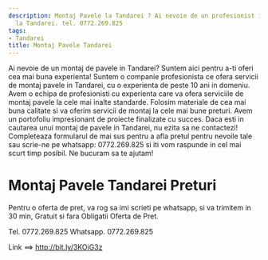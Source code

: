 ```yaml
---
description: Montaj Pavele la Tandarei ? Ai nevoie de un profesionist in Montaj Pavele
  la Tandarei. tel. 0772.269.825
tags:
- Tandarei
title: Montaj Pavele Tandarei
---
```



Ai nevoie de un montaj de pavele in Tandarei? Suntem aici pentru a-ti oferi cea mai buna experienta! 
Suntem o companie profesionista ce ofera servicii de montaj pavele in Tandarei, cu o experienta de peste 10 ani in domeniu. 
Avem o echipa de profesionisti cu experienta care va ofera serviciile de montaj pavele la cele mai inalte standarde. 
Folosim materiale de cea mai buna calitate si va oferim servicii de montaj la cele mai bune preturi. 
Avem un portofoliu impresionant de proiecte finalizate cu succes. 
Daca esti in cautarea unui montaj de pavele in Tandarei, nu ezita sa ne contactezi! 
Completeaza formularul de mai sus pentru a afla pretul pentru nevoile tale sau scrie-ne pe whatsapp: 0772.269.825 si iti vom raspunde in cel mai scurt timp posibil. 
Ne bucuram sa te ajutam!

# Montaj Pavele Tandarei Preturi
Pentru o oferta de pret, va rog sa imi scrieti pe whatsapp, si va trimitem in 30 min, Gratuit si fara Obligatii Oferta de Pret.

Tel. 0772.269.825
Whatsapp. 0772.269.825

Link ==> http://bit.ly/3KOiG3z